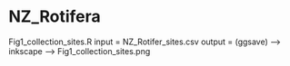 # NZ_Rotifera

Fig1_collection_sites.R
input = NZ_Rotifer_sites.csv
output = (ggsave) --> inkscape --> Fig1_collection_sites.png

